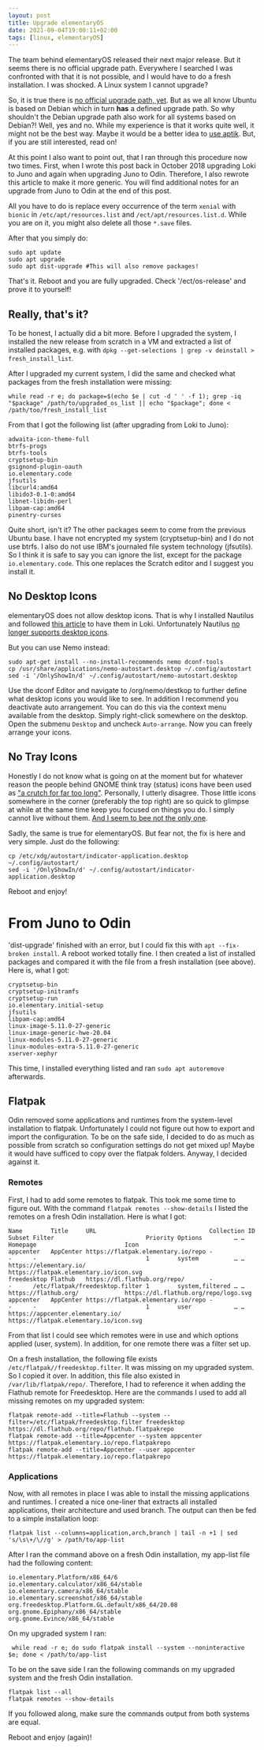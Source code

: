 ```yaml
---
layout: post
title: Upgrade elementaryOS
date: 2021-09-04T19:00:11+02:00
tags: [linux, elementaryOS]
---
```


The team behind elementaryOS released their next major release. But it seems there is no official upgrade path. Everywhere I searched I was confronted with that it is not possible, and I would have to do a fresh installation. I was shocked. A Linux system I cannot upgrade?

So, it is true there is [no official upgrade path, yet](https://github.com/orgs/elementary/projects/20). But as we all know Ubuntu is based on Debian which in turn __has__ a defined upgrade path. So why shouldn't the Debian upgrade path also work for all systems based on Debian?! Well, yes and no. While my experience is that it works quite well, it might not be the best way. Maybe it would be a better idea to [use aptik](https://github.com/elementary/wingpanel-indicator-notifications/issues/57#issuecomment-437696278). But, if you are still interested, read on!

At this point I also want to point out, that I ran through this procedure now two times. First, when I wrote this post back in October 2018 upgrading Loki to Juno and again when upgrading Juno to Odin. Therefore, I also rewrote this article to make it more generic. You will find additional notes for an upgrade from Juno to Odin at the end of this post. 

All you have to do is replace every occurrence of the term `xenial` with `bionic` in `/etc/apt/resources.list` and `/ect/apt/resources.list.d`. While you are on it, you might also delete all those `*.save` files.

After that you simply do:
  
    sudo apt update
    sudo apt upgrade
    sudo apt dist-upgrade #This will also remove packages!
    
That's it. Reboot and you are fully upgraded. Check '/ect/os-release' and prove it to yourself!


## Really, that's it?

To be honest, I actually did a bit more. Before I upgraded the system, I installed the new release from scratch in a VM and  extracted a list of installed packages, e.g. with `dpkg --get-selections | grep -v deinstall > fresh_install_list`.

After I upgraded my current system, I did the same and checked what packages from the fresh installation were missing:

    while read -r e; do package=$(echo $e | cut -d ' ' -f 1); grep -iq "$package" /path/to/upgraded_os_list || echo "$package"; done < /path/too/fresh_install_list
    

From that I got the following list (after upgrading from Loki to Juno):

    adwaita-icon-theme-full
    btrfs-progs
    btrfs-tools
    cryptsetup-bin
    gsignond-plugin-oauth
    io.elementary.code
    jfsutils
    libcurl4:amd64
    libido3-0.1-0:amd64
    libnet-libidn-perl
    libpam-cap:amd64
    pinentry-curses
    
Quite short, isn't it? The other packages seem to come from the previous Ubuntu base. I have not encrypted my system (cryptsetup-bin) and I do not use btrfs. I also do not use IBM's journaled file system technology (jfsutils). So I think it is safe to say you can ignore the list, except for the package `io.elementary.code`. This one replaces the Scratch editor and I suggest you install it.


## No Desktop Icons

elementaryOS does not allow desktop icons. That is why I installed Nautilus and followed [this article](https://elementaryos.stackexchange.com/questions/3856/how-to-enable-desktop-icons-and-right-click-in-elementary-os-freya) to have them in Loki. Unfortunately Nautilus [no longer supports desktop icons](https://csorianognome.wordpress.com/2018/08/22/desktop-icons-goes-beta/).

But you can use Nemo instead:

    sudo apt-get install --no-install-recommends nemo dconf-tools
    cp /usr/share/applications/nemo-autostart.desktop ~/.config/autostart
    sed -i '/OnlyShowIn/d' ~/.config/autostart/nemo-autostart.desktop
    
Use the dconf Editor and navigate to /org/nemo/destkop to further define what desktop icons you would like to see. In addition I recommend you deactivate auto arrangement. You can do this via the context menu available from the desktop. Simply right-click somewhere on the desktop. Open the submenu `Desktop` and  uncheck `Auto-arrange`. Now you can freely arrange your icons.


## No Tray Icons

Honestly I do not know what is going on at the moment but for whatever reason the people behind GNOME think tray (status) icons have been used as ["a crutch for far too long"](https://blogs.gnome.org/aday/2017/08/31/status-icons-and-gnome/). Personally, I utterly disagree. Those little icons somewhere in the corner (preferably the top right) are so quick to glimpse at while at the same time keep you focused on things you do. I simply cannot live without them. [And I seem to bee not the only one](https://www.reddit.com/r/gnome/comments/7x7qc6/by_what_logic_was_system_tray_removed/).

Sadly, the same is true for elementaryOS. But fear not, the fix is here and very simple. Just do the following:

    cp /etc/xdg/autostart/indicator-application.desktop ~/.config/autostart/
    sed -i '/OnlyShowIn/d' ~/.config/autostart/indicator-application.desktop
    
Reboot and enjoy!

# From Juno to Odin

'dist-upgrade' finished with an error, but I could fix this with `apt --fix-broken install`. A reboot worked totally fine. I then created a list of installed packages and compared it with the file from a fresh installation (see above). Here is, what I got:
    
    cryptsetup-bin
    cryptsetup-initramfs
    cryptsetup-run
    io.elementary.initial-setup
    jfsutils
    libpam-cap:amd64
    linux-image-5.11.0-27-generic
    linux-image-generic-hwe-20.04
    linux-modules-5.11.0-27-generic
    linux-modules-extra-5.11.0-27-generic
    xserver-xephyr

This time, I installed everything listed and ran `sudo apt autoremove` afterwards.

## Flatpak

Odin removed some applications and runtimes from the system-level installation to flatpak. Unfortunately I could not figure out how to export and import the configuration. To be on the safe side, I decided to do as much as possible from scratch so configuration settings do not get mixed up! Maybe it would have sufficed to copy over the flatpak folders. Anyway, I decided against it.

### Remotes

First, I had to add some remotes to flatpak. This took me some time to figure out. With the command `flatpak remotes --show-details` I listed the remotes on a fresh Odin installation. Here is what I got:

    Name        Title     URL                                Collection ID Subset Filter                          Priority Options         … … Homepage                         Icon
    appcenter   AppCenter https://flatpak.elementary.io/repo -             -      -                               1        system          … … https://elementary.io/           https://flatpak.elementary.io/icon.svg
    freedesktop Flathub   https://dl.flathub.org/repo/       -             -      /etc/flatpak/freedesktop.filter 1        system,filtered … … https://flathub.org/             https://dl.flathub.org/repo/logo.svg
    appcenter   AppCenter https://flatpak.elementary.io/repo -             -      -                               1        user            … … https://appcenter.elementary.io/ https://flatpak.elementary.io/icon.svg

From that list I could see which remotes were in use and which options applied (user, system). In addition, for one remote there was a filter set up. 

On a fresh installation, the following file exists `/etc/flatpak//freedesktop.filter`. It was missing on my upgraded system. So I copied it over. In addition, this file also existed in `/var/lib/flatpak/repo/`. Therefore, I had to reference it when adding the Flathub remote for Freedesktop. Here are the commands I used to add all missing remotes on my upgraded system:

    flatpak remote-add --title=Flathub --system --filter=/etc/flatpak/freedesktop.filter freedesktop https://dl.flathub.org/repo/flathub.flatpakrepo
    flatpak remote-add --title=Appcenter --system appcenter https://flatpak.elementary.io/repo.flatpakrepo
    flatpak remote-add --title=Appcenter --user appcenter https://flatpak.elementary.io/repo.flatpakrepo

### Applications

Now, with all remotes in place I was able to install the missing applications and runtimes. I created a nice one-liner that extracts all installed applications, their architecture and used branch. The output can then be fed to a simple installation loop:

    flatpak list --columns=application,arch,branch | tail -n +1 | sed 's/\s\+/\//g' > /path/to/app-list

After I ran the command above on a fresh Odin installation, my app-list file had the following content:

    io.elementary.Platform/x86_64/6
    io.elementary.calculator/x86_64/stable
    io.elementary.camera/x86_64/stable
    io.elementary.screenshot/x86_64/stable
    org.freedesktop.Platform.GL.default/x86_64/20.08
    org.gnome.Epiphany/x86_64/stable
    org.gnome.Evince/x86_64/stable

On my upgraded system I ran:

     while read -r e; do sudo flatpak install --system --noninteractive $e; done < /path/to/app-list

To be on the save side I ran the following commands on my upgraded system and the fresh Odin installation.

    flatpak list --all
    flatpak remotes --show-details

If you followed along, make sure the commands output from both systems are equal.

Reboot and enjoy (again)!
